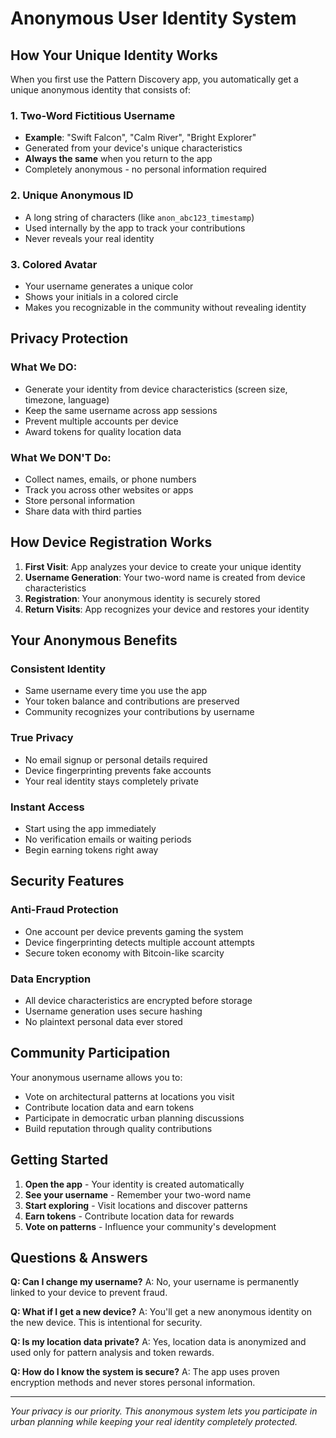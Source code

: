 # Anonymous User Identity System

## How Your Unique Identity Works

When you first use the Pattern Discovery app, you automatically get a unique anonymous identity that consists of:

### 1. Two-Word Fictitious Username
- **Example**: "Swift Falcon", "Calm River", "Bright Explorer"
- Generated from your device's unique characteristics
- **Always the same** when you return to the app
- Completely anonymous - no personal information required

### 2. Unique Anonymous ID
- A long string of characters (like `anon_abc123_timestamp`)
- Used internally by the app to track your contributions
- Never reveals your real identity

### 3. Colored Avatar
- Your username generates a unique color
- Shows your initials in a colored circle
- Makes you recognizable in the community without revealing identity

## Privacy Protection

### What We DO:
- Generate your identity from device characteristics (screen size, timezone, language)
- Keep the same username across app sessions
- Prevent multiple accounts per device
- Award tokens for quality location data

### What We DON'T Do:
- Collect names, emails, or phone numbers
- Track you across other websites or apps
- Store personal information
- Share data with third parties

## How Device Registration Works

1. **First Visit**: App analyzes your device to create your unique identity
2. **Username Generation**: Your two-word name is created from device characteristics
3. **Registration**: Your anonymous identity is securely stored
4. **Return Visits**: App recognizes your device and restores your identity

## Your Anonymous Benefits

### Consistent Identity
- Same username every time you use the app
- Your token balance and contributions are preserved
- Community recognizes your contributions by username

### True Privacy
- No email signup or personal details required
- Device fingerprinting prevents fake accounts
- Your real identity stays completely private

### Instant Access
- Start using the app immediately
- No verification emails or waiting periods
- Begin earning tokens right away

## Security Features

### Anti-Fraud Protection
- One account per device prevents gaming the system
- Device fingerprinting detects multiple account attempts
- Secure token economy with Bitcoin-like scarcity

### Data Encryption
- All device characteristics are encrypted before storage
- Username generation uses secure hashing
- No plaintext personal data ever stored

## Community Participation

Your anonymous username allows you to:
- Vote on architectural patterns at locations you visit
- Contribute location data and earn tokens
- Participate in democratic urban planning discussions
- Build reputation through quality contributions

## Getting Started

1. **Open the app** - Your identity is created automatically
2. **See your username** - Remember your two-word name
3. **Start exploring** - Visit locations and discover patterns
4. **Earn tokens** - Contribute location data for rewards
5. **Vote on patterns** - Influence your community's development

## Questions & Answers

**Q: Can I change my username?**
A: No, your username is permanently linked to your device to prevent fraud.

**Q: What if I get a new device?**
A: You'll get a new anonymous identity on the new device. This is intentional for security.

**Q: Is my location data private?**
A: Yes, location data is anonymized and used only for pattern analysis and token rewards.

**Q: How do I know the system is secure?**
A: The app uses proven encryption methods and never stores personal information.

---

*Your privacy is our priority. This anonymous system lets you participate in urban planning while keeping your real identity completely protected.*
